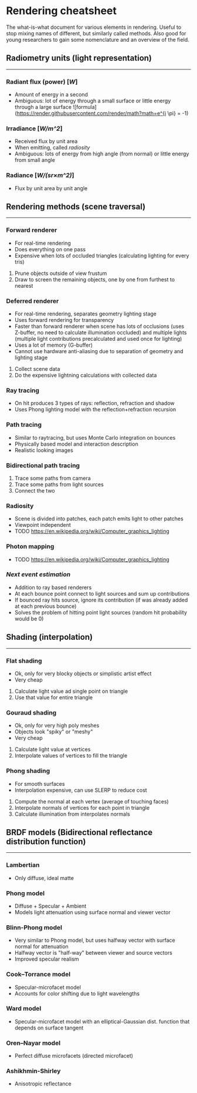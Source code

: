 # **Rendering cheatsheet**
The what-is-what document for various elements in rendering. Useful to stop mixing names of different, but similarly called methods. Also good for young researchers to gain some nomenclature and an overview of the field.



## Radiometry units (light representation)
-----

### Radiant flux (power) [*W*]
* Amount of energy in a second
* Ambiguous: lot of energy through a small surface or little energy through a large surface
![formula](https://render.githubusercontent.com/render/math?math=e^{i \pi} = -1)

### Irradiance [*W/m^2*]
* Received flux by unit area
* When emitting, called *radiosity*
* Ambiguous: lots of energy from high angle (from normal) or little energy from small angle

### Radiance [*W/(sr×m^2)*]
* Flux by unit area by unit angle



## Rendering methods (scene traversal)
-----

### Forward renderer
* For real-time rendering
* Does everything on one pass
* Expensive when lots of occluded triangles (calculating lighting for every tris)
1. Prune objects outside of view frustum
2. Draw to screen the remaining objects, one by one from furthest to nearest

### Deferred renderer
* For real-time rendering, separates geometry lighting stage
* Uses forward rendering for transparency
* Faster than forward renderer when scene has lots of occlusions (uses Z-buffer, no need to calculate illumination occluded) and multiple lights (multiple light contributions precalculated and used once for lighting)
* Uses a lot of memory (G-buffer)
* Cannot use hardware anti-aliasing due to separation of geometry and lighting stage
1. Collect scene data
2. Do the expensive lightning calculations with collected data

### Ray tracing
* On hit produces 3 types of rays: reflection, refraction and shadow
* Uses Phong lighting model with the reflection+refraction recursion

### Path tracing
* Similar to raytracing, but uses Monte Carlo integration on bounces
* Physically based model and interaction description
* Realistic looking images

### Bidirectional path tracing
1. Trace some paths from camera
2. Trace some paths from light sources
3. Connect the two

### Radiosity
* Scene is divided into patches, each patch emits light to other patches
* Viewpoint independent
* TODO https://en.wikipedia.org/wiki/Computer_graphics_lighting

### Photon mapping
* TODO https://en.wikipedia.org/wiki/Computer_graphics_lighting

### *Next event estimation*
* Addition to ray based renderers
* At each bounce point connect to light sources and sum up contributions
* If bounced ray hits source, ignore its contribution (if was already added at each previous bounce)
* Solves the problem of hitting point light sources (random hit probability would be 0)



## Shading (interpolation)
-----

### Flat shading
* Ok, only for very blocky objects or simplistic artist effect
* Very cheap
1. Calculate light value ad single point on triangle
2. Use that value for entire triangle

### Gouraud shading
* Ok, only for very high poly meshes
* Objects look "spiky" or "meshy"
* Very cheap
1. Calculate light value at vertices
2. Interpolate values of vertices to fill the triangle

### Phong shading
* For smooth surfaces
* Interpolation expensive, can use SLERP to reduce cost
1. Compute the normal at each vertex (average of touching faces)
2. Interpolate normals of vertices for each point in triangle
3. Calculate illumination from interpolates normals



## BRDF models (Bidirectional reflectance distribution function)
-----

### Lambertian
* Only diffuse, ideal matte

### Phong model
* Diffuse + Specular + Ambient
* Models light attenuation using surface normal and viewer vector

###  Blinn-Phong model
* Very similar to Phong model, but uses halfway vector with surface normal for attenuation
* Halfway vector is "half-way" between viewer and source vectors
* Improved specular realism

### Cook–Torrance model
* Specular-microfacet model
* Accounts for color shifting due to light wavelengths

### Ward model
* Specular-microfacet model with an elliptical-Gaussian dist. function that depends on surface tangent

### Oren–Nayar model
* Perfect diffuse microfacets (directed microfacet)

### Ashikhmin-Shirley
* Anisotropic reflectance
